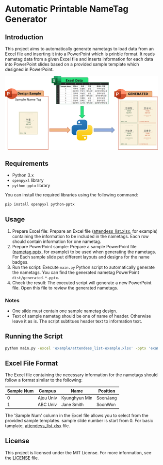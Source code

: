 # Automatic Printable NameTag Generator

## Introduction

This project aims to automatically generate nametags to load data from an Excel file and inserting it into a PowerPoint which is prinble format. It reads nametag data from a given Excel file and inserts information for each data into PowerPoint slides based on a provided sample template which designed in PowerPoint.

![Automatic Printable NameTag Generator Introduction](img/introduction.png)

## Requirements

- Python 3.x
- `openpyxl` library
- `python-pptx` library

You can install the required libraries using the following command:

```bash
pip install openpyxl python-pptx
```

## Usage

1. Prepare Excel file: Prepare an Excel file ([attendess_list.xlsx](attendess_list.xlsx), for example) containing the information to be included in the nametags. Each row should contain information for one nametag.
2. Prepare PowerPoint sample: Prepare a sample PowerPoint file ([nametag.pptx](nametage.pptx), for example) to be used when generating the nametags. For Each sample slide put different layouts and designs for the name badges.
3. Run the script: Execute `main.py` Python script to automatically generate the nametags. You can find the generated nametag PowerPoint `dist/generated-*.pptx`.
4. Check the result: The executed script will generate a new PowerPoint file. Open this file to review the generated nametags.

### Notes

- One silde must contain one sample nametag design.
- Text of sample nametag should be one of name of header. Otherwise leave it as is. The script subtitues header text to information text.

## Running the Script

```bash
python main.py -excel 'example/attendees_list-example.xlsx' -pptx 'example/nametag-example.pptx'
```

## Excel File Format

The Excel file containing the necessary information for the nametags should follow a format similar to the following:

| Sample Num | Campus    | Name          | Position |
| ---------- | --------- | ------------- | -------- |
| 0          | Ajou Univ | Kyunghyun Min | SoonJang |
| 1          | ABC Univ  | Jane Smith    | SoonWon  |

The 'Sample Num' column in the Excel file allows you to select from the provided sample templates. sample slide number is start from 0.
For basic tamplate, [attendess_list.xlsx](attendess_list.xlsx) file.

## License

This project is licensed under the MIT License. For more information, see the [LICENSE](LICENSE) file.
